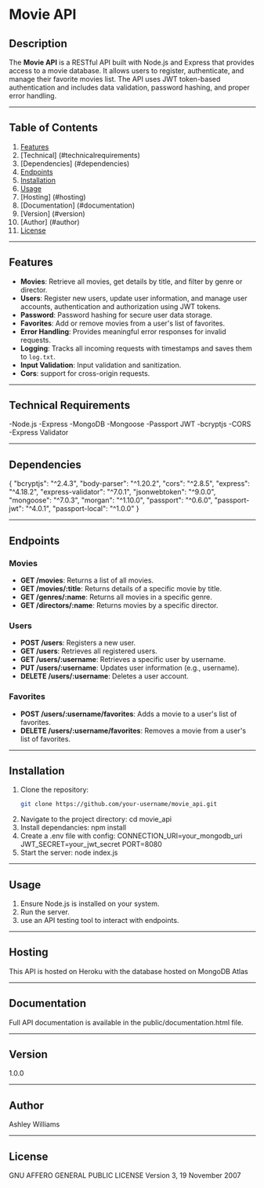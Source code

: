 # Movie API

## Description

The **Movie API** is a RESTful API built with Node.js and Express that provides access to a movie database. It allows users to register, authenticate, and manage their favorite movies list. The API uses JWT token-based authentication and includes data validation, password hashing, and proper error handling.

---

## Table of Contents

1. [Features](#features)
2. [Technical] (#technicalrequirements)
3. [Dependencies] (#dependencies)
4. [Endpoints](#endpoints)
5. [Installation](#installation)
6. [Usage](#usage)
7. [Hosting] (#hosting)
8. [Documentation] (#documentation)
9. [Version] (#version)
10. [Author] (#author)
11. [License](#license)

---

## Features

- **Movies**: Retrieve all movies, get details by title, and filter by genre or director.
- **Users**: Register new users, update user information, and manage user accounts, authentication and authorization using JWT tokens. 
- **Password**: Password hashing for secure user data storage. 
- **Favorites**: Add or remove movies from a user's list of favorites.
- **Error Handling**: Provides meaningful error responses for invalid requests.
- **Logging**: Tracks all incoming requests with timestamps and saves them to `log.txt`.
- **Input Validation**: Input validation and sanitization. 
- **Cors**: support for cross-origin requests. 

---

## Technical Requirements

-Node.js
-Express
-MongoDB
-Mongoose
-Passport JWT
-bcryptjs
-CORS
-Express Validator

---

## Dependencies

{
  "bcryptjs": "^2.4.3",
  "body-parser": "^1.20.2",
  "cors": "^2.8.5",
  "express": "^4.18.2",
  "express-validator": "^7.0.1",
  "jsonwebtoken": "^9.0.0",
  "mongoose": "^7.0.3",
  "morgan": "^1.10.0",
  "passport": "^0.6.0",
  "passport-jwt": "^4.0.1",
  "passport-local": "^1.0.0"
}

---

## Endpoints

### Movies
- **GET /movies**: Returns a list of all movies.
- **GET /movies/:title**: Returns details of a specific movie by title.
- **GET /genres/:name**: Returns all movies in a specific genre.
- **GET /directors/:name**: Returns movies by a specific director.

### Users
- **POST /users**: Registers a new user.
- **GET /users**: Retrieves all registered users.
- **GET /users/:username**: Retrieves a specific user by username.
- **PUT /users/:username**: Updates user information (e.g., username).
- **DELETE /users/:username**: Deletes a user account.

### Favorites
- **POST /users/:username/favorites**: Adds a movie to a user's list of favorites.
- **DELETE /users/:username/favorites**: Removes a movie from a user's list of favorites.

---

## Installation

1. Clone the repository:
   ```bash
   git clone https://github.com/your-username/movie_api.git
2. Navigate to the project directory:
    cd movie_api
3. Install dependancies:
    npm install 
4. Create a .env file with config: 
    CONNECTION_URI=your_mongodb_uri
    JWT_SECRET=your_jwt_secret
    PORT=8080
5. Start the server: 
    node index.js 

--- 

## Usage 

1. Ensure Node.js is installed on your system. 
2. Run the server. 
3. use an API testing tool to interact with endpoints. 

---

## Hosting

This API is hosted on Heroku with the database hosted on MongoDB Atlas

---

## Documentation

Full API documentation is available in the public/documentation.html file. 

---

## Version

1.0.0

---

## Author

Ashley Williams

---

## License

 GNU AFFERO GENERAL PUBLIC LICENSE
 Version 3, 19 November 2007

